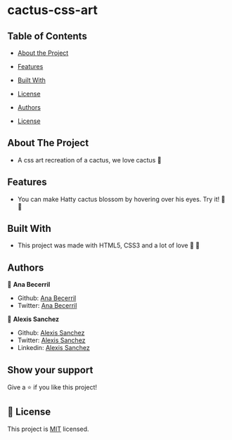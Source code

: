 # cactus-css-art
<!-- TABLE OF CONTENTS -->
## Table of Contents

* [About the Project](#about-the-project)

* [Features](#Features)
* [Built With](#built-with)
* [License](#license)
* [Authors](#Authors)
* [License](#License)



<!-- ABOUT THE PROJECT -->
## About The Project

* A css art recreation of a cactus, we love cactus :cactus:


## Features

* You can make Hatty cactus blossom
by hovering over his eyes. Try it! :cactus: :cherry_blossom:





## Built With
* This project was made with HTML5, CSS3 and a lot of love :green_heart: :purple_heart:


## Authors

:woman: **Ana Becerril**

- Github: [Ana Becerril](https://github.com/Ana-Becerril)
- Twitter: [Ana Becerril](https://twitter.com/karenbecbel)

:man: **Alexis Sanchez**

- Github: [Alexis Sanchez](https://github.com/Psiale)
- Twitter: [Alexis Sanchez](https://twitter.com/TFH_)
- Linkedin: [Alexis Sanchez](https://www.linkedin.com/in/alexis-gabriel-sánchez-cárcamo-264ba7194/)

## Show your support

Give a ⭐️ if you like this project!

## 📝 License

This project is [MIT](lic.url) licensed.
